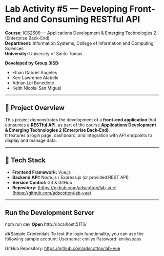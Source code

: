 # Lab Activity #5 — Developing Front-End and Consuming RESTful API

**Course:** ICS2609 — Applications Development & Emerging Technologies 2 (Enterprise Back-End)  
**Department:** Information Systems, College of Information and Computing Sciences  
**University:** University of Santo Tomas  

**Developed by Group 3ISB:**
- Ethan Gabriel Angeles  
- Kerr Lawrence Atabelo  
- Adrian Lei Benedicto  
- Keith Nicolai San Miguel  

---

## 📘 Project Overview

This project demonstrates the development of a **front-end application** that consumes a **RESTful API**, as part of the course **Applications Development & Emerging Technologies 2 (Enterprise Back-End)**.  
It features a login page, dashboard, and integration with API endpoints to display and manage data.

---

## 🧩 Tech Stack

- **Frontend Framework:** Vue.js  
- **Backend API:** Node.js / Express.js (or provided REST API)  
- **Version Control:** Git & GitHub  
- **Repository:** [https://github.com/adscotton/lab-vue](https://github.com/adscotton/lab-vue)

---

## Run the Development Server
npm run dev
**Open**
http://localhost:5173/

##Sample Credentials
To test the login functionality, you can use the following sample account:
Username: emilys
Password: emilyspass

GitHub Repository: https://github.com/adscotton/lab-vue







